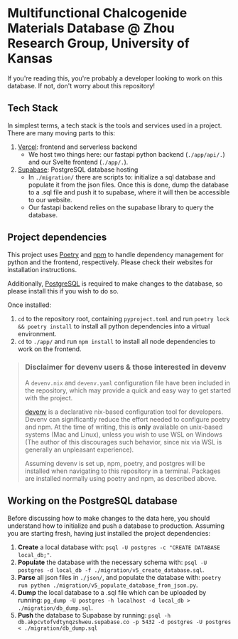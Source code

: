 # Multifunctional Chalcogenide Materials Database @ Zhou Research Group, University of Kansas

If you're reading this, you're probably a developer looking to work on this database. If not, don't worry about this repository! 

## Tech Stack

In simplest terms, a tech stack is the tools and services used in a project. There are many moving parts to this:

1. [Vercel](https://vercel.com/): frontend and serverless backend
    - We host two things here: our fastapi python backend (`./app/api/.`) and our Svelte frontend (`./app/.`).
2. [Supabase](https://supabase.com/): PostgreSQL database hosting
    - In `./migration/` there are scripts to: initialize a sql database and populate it from the json files. Once this is done, dump the database to a .sql file and push it to supabase, where it will then be accessible to our website.
    - Our fastapi backend relies on the supabase library to query the database.

## Project dependencies

This project uses [Poetry](https://python-poetry.org/) and [npm](https://www.npmjs.com/) to handle dependency management for python and the frontend, respectively. Please check their websites for installation instructions.

Additionally, [PostgreSQL](https://www.postgresql.org/) is required to make changes to the database, so please install this if you wish to do so.

Once installed:

1. `cd` to the repository root, containing `pyproject.toml` and run `poetry lock && poetry install` to install all python dependencies into a virtual environment.
2. `cd` to `./app/` and run `npm install` to install all node dependencies to work on the frontend.

> ### Disclaimer for devenv users & those interested in devenv 
> A `devenv.nix` and `devenv.yaml` configuration file have been included in the repository, which may provide a quick and easy way to get started with the project.
> 
> [devenv](https://devenv.sh/) is a declarative nix-based configuration tool for developers. Devenv can significantly reduce the effort needed to configure poetry and npm. At the time of writing, this is __only__ available on unix-based systems (Mac and Linux), unless you wish to use WSL on Windows (The author of this discourages such behavior, since nix via WSL is generally an unpleasant experience). 
> 
> Assuming devenv is set up, npm, poetry, and postgres will be installed when navigating to this repository in a terminal. Packages are installed normally using poetry and npm, as described above.

## Working on the PostgreSQL database

Before discussing how to make changes to the data here, you should understand how to initialize and push a database to production. Assuming you are starting fresh, having just installed the project dependencies:

1. **Create** a local database with: `psql -U postgres -c "CREATE DATABASE local_db;"`.
2. **Populate** the database with the necessary schema with: `psql -U postgres -d local_db -f ./migration/v5_create_database.sql`.
3. **Parse** all json files in `./json/`, and populate the database with: `poetry run python ./migration/v5_populate_database_from_json.py`.
4. **Dump** the local database to a .sql file which can be uploaded by running: `pg_dump -U postgres -h localhost -d local_db > ./migration/db_dump.sql`.
5. **Push** the database to Supabase by running: `psql -h db.akpcvtofvdtynqzshweu.supabase.co -p 5432 -d postgres -U postgres < ./migration/db_dump.sql`
